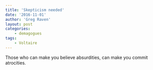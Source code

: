 ```yaml
---
title: 'Skepticism needed'
date: '2016-11-01'
author: 'Greg Raven'
layout: post
categories:
    - demagogues
tags:
    - Voltaire
---
```


Those who can make you believe absurdities, can make you commit atrocities.